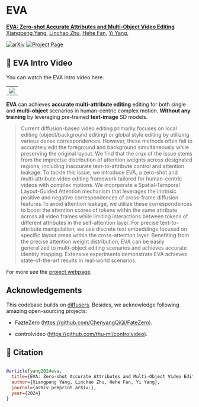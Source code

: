 # EVA

**[EVA: Zero-shot Accurate Attributes and Multi-Object Video Editing](https://arxiv.org/)**
<br/>
[Xiangpeng Yang](https://github.com/knightyxp),
[Linchao Zhu](https://ffmpbgrnn.github.io/),
[Hehe Fan](https://hehefan.github.io/),
[Yi Yang](https://scholar.google.com/citations?user=RMSuNFwAAAAJ&hl=en),
<br/>

[![arXiv](https://img.shields.io/badge/arXiv-2312.02087-b31b1b.svg)](https://arxiv.org/)
[![Project Page](https://img.shields.io/badge/Project-Website-orange)](https://knightyxp.github.io/EVA/)


## 📣 EVA Intro Video

You can watch the EVA intro video here.

<table class="center">
  <td><img src="video/EVA_supply_video.mp4"></td>
</table >


**EVA** can achieves **accurate multi-attribute editing**  editing for both single and **multi-object** scenarios in human-centric complex motion. **Without any training** by leveraging pre-trained **text-image** SD models.  

>Current diffusion-based video editing primarily focuses on local editing (object/background editing) or global style editing by utilizing various dense correspondences. However, these methods often fail to accurately edit the foreground and background simultaneously while preserving the original layout. We find that the crux of the issue stems from the imprecise distribution of attention weights across designated regions, including inaccurate text-to-attribute control and attention leakage.
To tackle this issue, we introduce EVA, a zero-shot and multi-attribute video editing framework tailored for human-centric videos with complex motions. We incorporate a Spatial-Temporal Layout-Guided Attention mechanism that leverages the intrinsic positive and negative correspondences of cross-frame diffusion features.To avoid attention leakage, we utilize these correspondences to boost the attention scores of tokens within the same attribute across all video frames while limiting interactions between tokens of different attributes in the self-attention layer. For precise text-to-attribute manipulation, we use discrete text embeddings focused on specific layout areas within the cross-attention layer. Benefiting from the precise attention weight distribution, EVA can be easily generalized to multi-object editing scenarios and achieves accurate identity mapping. Extensive experiments demonstrate EVA achieves state-of-the-art results in real-world scenarios.

For more see the [project webpage](https://knightyxp.github.io/EVA/).

## Acknowledgements

This codebase builds on [diffusers](https://github.com/huggingface/diffusers). Besides, we acknowledge following amazing open-sourcing projects:

- FazteZero (https://github.com/ChenyangQiQi/FateZero).


- controlvideo (https://github.com/thu-ml/controlvideo).


## 📌 Citation

```bibtex

@article{yang2024eva,
  title={EVA: Zero-shot Accurate Attributes and Multi-Object Video Editing},
  author={Xiangpeng Yang, Linchao Zhu, Hehe Fan, Yi Yang},
  journal={arXiv preprint arXiv:},
  year={2024}
}

```